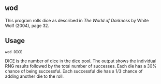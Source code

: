 # `wod`

This program rolls dice as described in _The World of Darkness_ by White Wolf
(2004), page 32.

## Usage

`wod DICE`

DICE is the number of dice in the dice pool. The output shows the individual RNG
results followed by the total number of successes. Each die has a 30% chance of
being successful. Each successful die has a 1/3 chance of adding another die to
the roll.
